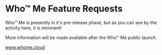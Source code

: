 # Who™ Me Feature Requests

Who™ Me is presently in it's pre-release phase, but as you can see by the activity here, it is imminent!

More information will be made available after the Who™ Me public launch.

www.whome.cloud
